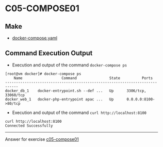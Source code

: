 # C05-COMPOSE01

## Make
- [docker-compose.yaml](docker-compose.yaml)

## Command Execution Output

- Execution and output of the command `docker-compose ps`

```
[root@vm docker]# docker-compose ps
    Name                  Command               State          Ports
----------------------------------------------------------------------------
docker_db_1    docker-entrypoint.sh --def ...   Up      3306/tcp, 33060/tcp
docker_web_1   docker-php-entrypoint apac ...   Up      0.0.0.0:8100->80/tcp
```

- Execution and output of the command `curl http://localhost:8100`

```
curl http://localhost:8100
Connected Successfully
```

***
Answer for exercise [c05-compose01](https://github.com/devopsacademyau/academy/blob/c41e824fb2a2c55e3a30b2371a87e3a7551b6741/classes/05class/exercises/c05-compose01/README.md)